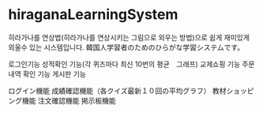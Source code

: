 # hiraganaLearningSystem
히라가나를 연상법(히라가나를 연상시키는 그림으로 외우는 방법)으로 쉽게 재미있게 외울수 있는 시스템입니다.
韓国人学習者のためのひらがな学習システムです。


로그인기능
성적확인 기능(각 퀴즈마다 최신 10번의 평균　그래프)
교제쇼핑 기능
주문 내역 확인 기능
게시판 기능

ログイン機能
成績確認機能（各クイズ最新１０回の平均グラフ）
教材ショッピング機能
注文確認機能
掲示板機能
